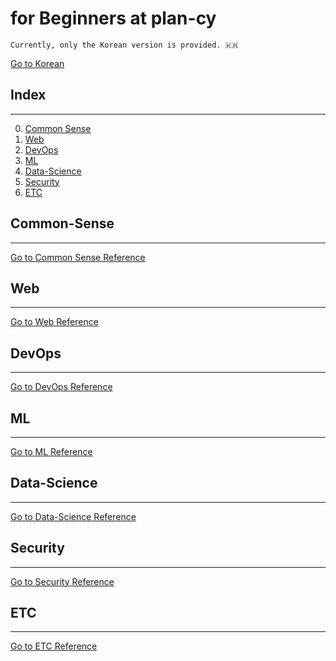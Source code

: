 # for Beginners at plan-cy

```text
Currently, only the Korean version is provided. 🇰🇷
```

[Go to Korean](/README-ko.md)

## Index

---

0. [Common Sense](#Common-Sense)
1. [Web](#Web)
2. [DevOps](#DevOps)
3. [ML](#ML)
4. [Data-Science](#Data-Science)
5. [Security](#Security)
6. [ETC](#ETC)

## Common-Sense

---

[Go to Common Sense Reference](/en/common-sense/README.md)

## Web

---

[Go to Web Reference](/en/web/README.md)

## DevOps

---

[Go to DevOps Reference](/en/DevOps/README.md)

## ML

---

[Go to ML Reference](/en/ml/README.md)

## Data-Science

---

[Go to Data-Science Reference](/en/data-science/README.md)

## Security

---

[Go to Security Reference](/en/security/README.md)

## ETC

---

[Go to ETC Reference](/en/etc/README.md)
